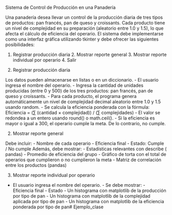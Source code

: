 Sistema de Control de Producción en una Panadería

Una panadería desea llevar un control de la producción diaria de tres tipos de productos: pan francés, pan de queso y croissants. Cada producto tiene un nivel de complejidad en su preparación (aleatorio entre 1.0 y 1.5), lo que afecta el cálculo de eficiencia del operario. El sistema debe implementarse como una interfaz gráfica utilizando tkinter y debe ofrecer las siguientes posibilidades:

1. Registrar producción diaria 2. Mostrar reporte general 3. Mostrar reporte individual por operario 4. Salir

1. Registrar producción diaria

Los datos pueden almacenarse en listas o en un diccionario. - El usuario ingresa el nombre del operario. - Ingresa la cantidad de unidades producidas (entre 0 y 500) de los tres productos: pan francés, pan de queso y croissants. - Para cada producto, el programa genera automáticamente un nivel de complejidad decimal aleatorio entre 1.0 y 1.5 usando random. - Se calcula la eficiencia ponderada con la fórmula: Eficiencia = (∑ (cantidad × complejidad)) / (∑ complejidades) - El valor se redondea a un entero usando round() o math.ceil(). - Si la eficiencia es mayor o igual a 300, el operario cumple la meta. De lo contrario, no cumple.

2. Mostrar reporte general

Debe incluir: - Nombre de cada operario - Eficiencia final - Estado: Cumple / No cumple Además, debe mostrar: - Estadísticas relevantes con describe ( pandas) - Promedio de eficiencia del grupo - Gráfico de torta con el total de operarios que cumplieron o no cumplieron la meta - Matriz de correlación entre los productos (pandas)

3. Mostrar reporte individual por operario

- El usuario ingresa el nombre del operario. - Se debe mostrar: - Eficiencia final - Estado - Un histograma con matplotlib de la producción por tipo de pan - Un histograma con matplotlib de la complejidad aplicada por tipo de pan - Un histograma con matplotlib de la eficiencia ponderada por tipo de pan# Ejemplo_clase